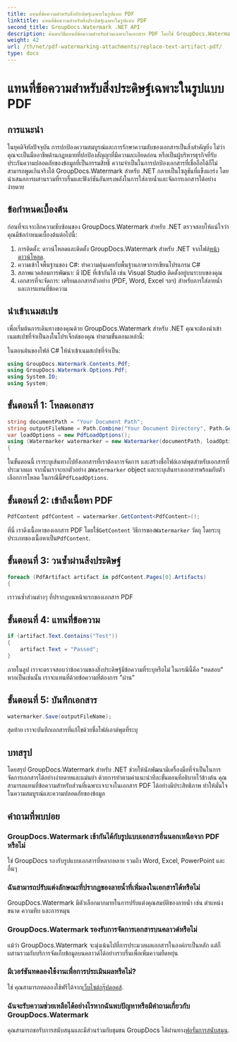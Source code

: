 ```yaml
---
title: แทนที่ข้อความสำหรับสิ่งประดิษฐ์เฉพาะในรูปแบบ PDF
linktitle: แทนที่ข้อความสำหรับสิ่งประดิษฐ์เฉพาะในรูปแบบ PDF
second_title: GroupDocs.Watermark .NET API
description: ค้นพบวิธีแทนที่ข้อความสำหรับส่วนเฉพาะในเอกสาร PDF โดยใช้ GroupDocs.Watermark สำหรับ .NET เพิ่มความปลอดภัยและความสมบูรณ์ของเอกสารได้อย่างง่ายดาย
weight: 42
url: /th/net/pdf-watermarking-attachments/replace-text-artifact-pdf/
type: docs
---
```

# แทนที่ข้อความสำหรับสิ่งประดิษฐ์เฉพาะในรูปแบบ PDF

## การแนะนำ
ในยุคดิจิทัลปัจจุบัน การปกป้องความสมบูรณ์และการรักษาความลับของเอกสารเป็นสิ่งสำคัญยิ่ง ไม่ว่าคุณจะเป็นมืออาชีพด้านกฎหมายที่ปกป้องสัญญาที่มีความละเอียดอ่อน หรือเป็นผู้บริหารธุรกิจที่รับประกันความปลอดภัยของข้อมูลที่เป็นกรรมสิทธิ์ ความจำเป็นในการปกป้องเอกสารที่เชื่อถือได้ก็ไม่สามารถพูดเกินจริงได้ GroupDocs.Watermark สำหรับ .NET กลายเป็นโซลูชันที่แข็งแกร่ง โดยนำเสนอการผสานรวมที่ราบรื่นและฟังก์ชันอันทรงพลังในการใส่ลายน้ำและจัดการเอกสารได้อย่างง่ายดาย
## ข้อกำหนดเบื้องต้น
ก่อนที่จะเจาะลึกความซับซ้อนของ GroupDocs.Watermark สำหรับ .NET ตรวจสอบให้แน่ใจว่าคุณมีข้อกำหนดเบื้องต้นต่อไปนี้:
1. การติดตั้ง: ดาวน์โหลดและติดตั้ง GroupDocs.Watermark สำหรับ .NET จากไฟล์[หน้าดาวน์โหลด](https://releases.groupdocs.com/Watermark/net/).
2. ความเข้าใจพื้นฐานของ C#: ทำความคุ้นเคยกับพื้นฐานภาษาการเขียนโปรแกรม C#
3. สภาพแวดล้อมการพัฒนา: มี IDE ที่เข้ากันได้ เช่น Visual Studio ติดตั้งอยู่บนระบบของคุณ
4. เอกสารที่จะจัดการ: เตรียมเอกสารตัวอย่าง (PDF, Word, Excel ฯลฯ) สำหรับการใส่ลายน้ำและการแทนที่ข้อความ

## นำเข้าเนมสเปซ
เพื่อเริ่มต้นการเดินทางของคุณด้วย GroupDocs.Watermark สำหรับ .NET คุณจะต้องนำเข้าเนมสเปซที่จำเป็นลงในโปรเจ็กต์ของคุณ ทำตามขั้นตอนเหล่านี้:

ในตอนต้นของไฟล์ C# ให้นำเข้าเนมสเปซที่จำเป็น:
```csharp
using GroupDocs.Watermark.Contents.Pdf;
using GroupDocs.Watermark.Options.Pdf;
using System.IO;
using System;
```
## ขั้นตอนที่ 1: โหลดเอกสาร
```csharp
string documentPath = "Your Document Path";
string outputFileName = Path.Combine("Your Document Directory", Path.GetFileName(documentPath));
var loadOptions = new PdfLoadOptions();
using (Watermarker watermarker = new Watermarker(documentPath, loadOptions))
{
```
 ในขั้นตอนนี้ เราระบุเส้นทางไปยังเอกสารที่เราต้องการจัดการ และสร้างชื่อไฟล์เอาต์พุตสำหรับเอกสารที่ประมวลผล จากนั้นเราจะยกตัวอย่าง a`Watermarker` object และระบุเส้นทางเอกสารพร้อมกับตัวเลือกการโหลด ในกรณีนี้`PdfLoadOptions`.
## ขั้นตอนที่ 2: เข้าถึงเนื้อหา PDF
```csharp
PdfContent pdfContent = watermarker.GetContent<PdfContent>();
```
 ที่นี่ เราดึงเนื้อหาของเอกสาร PDF โดยใช้`GetContent` วิธีการของ`Watermarker` วัตถุ โดยระบุประเภทของเนื้อหาเป็น`PdfContent`.
## ขั้นตอนที่ 3: วนซ้ำผ่านสิ่งประดิษฐ์
```csharp
foreach (PdfArtifact artifact in pdfContent.Pages[0].Artifacts)
{
```
เราวนซ้ำส่วนต่างๆ ที่ปรากฏบนหน้าแรกของเอกสาร PDF
## ขั้นตอนที่ 4: แทนที่ข้อความ
```csharp
if (artifact.Text.Contains("Test"))
{
    artifact.Text = "Passed";
}
```
ภายในลูป เราจะตรวจสอบว่าข้อความของสิ่งประดิษฐ์มีข้อความที่ระบุหรือไม่ ในกรณีนี้คือ "ทดสอบ" หากเป็นเช่นนั้น เราจะแทนที่ด้วยข้อความที่ต้องการ "ผ่าน"
## ขั้นตอนที่ 5: บันทึกเอกสาร
```csharp
watermarker.Save(outputFileName);
```
สุดท้าย เราจะบันทึกเอกสารที่แก้ไขด้วยชื่อไฟล์เอาต์พุตที่ระบุ

## บทสรุป
โดยสรุป GroupDocs.Watermark สำหรับ .NET ช่วยให้นักพัฒนามีเครื่องมือที่จำเป็นในการจัดการเอกสารได้อย่างง่ายดายและแม่นยำ ด้วยการทำตามคำแนะนำทีละขั้นตอนที่อธิบายไว้ข้างต้น คุณสามารถแทนที่ข้อความสำหรับส่วนที่เฉพาะเจาะจงในเอกสาร PDF ได้อย่างมีประสิทธิภาพ ทำให้มั่นใจในความสมบูรณ์และความปลอดภัยของข้อมูล
## คำถามที่พบบ่อย
### GroupDocs.Watermark เข้ากันได้กับรูปแบบเอกสารอื่นนอกเหนือจาก PDF หรือไม่
ใช่ GroupDocs รองรับรูปแบบเอกสารที่หลากหลาย รวมถึง Word, Excel, PowerPoint และอื่นๆ
### ฉันสามารถปรับแต่งลักษณะที่ปรากฏของลายน้ำที่เพิ่มลงในเอกสารได้หรือไม่
GroupDocs.Watermark มีตัวเลือกมากมายในการปรับแต่งคุณสมบัติของลายน้ำ เช่น ตำแหน่ง ขนาด ความทึบ และการหมุน
### GroupDocs.Watermark รองรับการจัดการเอกสารบนคลาวด์หรือไม่
แม้ว่า GroupDocs.Watermark จะมุ่งเน้นไปที่การประมวลผลเอกสารในองค์กรเป็นหลัก แต่ก็ผสานรวมกับบริการจัดเก็บข้อมูลบนคลาวด์ได้อย่างราบรื่นเพื่อเพิ่มความยืดหยุ่น
### มีเวอร์ชันทดลองใช้งานเพื่อการประเมินผลหรือไม่?
 ใช่ คุณสามารถทดลองใช้ฟรีได้จาก[เว็บไซต์กรุ๊ปดอคส์](https://releases.groupdocs.com/).
### ฉันจะรับความช่วยเหลือได้อย่างไรหากฉันพบปัญหาหรือมีคำถามเกี่ยวกับ GroupDocs.Watermark
 คุณสามารถขอรับการสนับสนุนและมีส่วนร่วมกับชุมชน GroupDocs ได้ผ่านทาง[ฟอรั่มการสนับสนุน](https://forum.groupdocs.com/c/watermark/19).